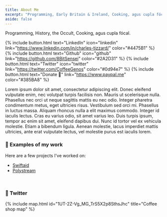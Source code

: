 ```yaml
---
title: About Me
excerpt: "Programming, Early Britain & Ireland, Cooking, agus cupla fócal."
aside: false
---
```


Programming, History, the Occult, Cooking, agus cupla fócal.

{% include button.html text="LinkedIn" icon="linkedin" link="https://www.linkedin.com/in/charles-tizzard/" color="#4475B1" %} {% include button.html text="Github" icon="github" link="https://github.com/8BitSensei" color="#2A2D31" %} {% include button.html text="Twitter" icon="twitter" link="https://twitter.com/CoffeeGenos" color="#0d94e7" %} {% include button.html text="Donate 💸" link="https://www.paypal.me" color="#385BA8" %}

Lorem ipsum dolor sit amet, consectetur adipiscing elit. Donec eleifend vulputate enim, nec volutpat turpis facilisis non. Mauris ut scelerisque nulla. Phasellus nec orci ut neque sagittis mattis eu nec odio. Integer pharetra condimentum metus, eget ultricies risus. Vestibulum sed orci mi. Phasellus in luctus massa. Aliquam rhoncus nulla a elit maximus commodo. Integer id iaculis lectus. Cras eu varius odio, sit amet varius leo. Duis turpis ipsum, tempor ac enim sit amet, eleifend dapibus dui. Nunc id tortor vel ex vehicula molestie. Etiam a bibendum ligula. Aenean molestie, lacus imperdiet mattis ultricies, ante erat vulputate lectus, vel molestie purus est iaculis lorem.

### 🔧 Examples of my work

Here are a few projects I've worked on:

- [Swiftaid](https://swiftaid.co.uk/)
- [Polystream](https://polystream.com/)

&nbsp;
### 📢 Twitter

{% include map.html id="1UT-2Z-Vg_MG_TrS5X2p8SthsJhc" title="Coffee shop map" %}
